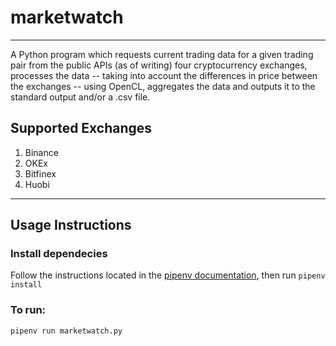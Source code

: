 # marketwatch
---
A Python program which requests current trading data for a given trading pair from the public APIs (as of writing) four cryptocurrency exchanges, processes the data -- taking into account the differences in price between the exchanges -- using OpenCL, aggregates the data and outputs it to the standard output and/or a .csv file.

## Supported Exchanges
1. Binance
2. OKEx
3. Bitfinex
4. Huobi
---
## Usage Instructions
### Install dependecies
Follow the instructions located in the [pipenv documentation](https://docs.pipenv.org/install/), then run 
`pipenv install`
### To run:
`pipenv run marketwatch.py`
